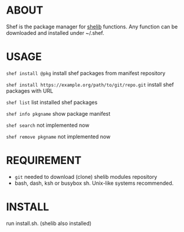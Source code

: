 # ABOUT
Shef is the package manager for [shelib](https://github.com/okadash/shelib) functions. Any function can be downloaded and installed under ~/.shef.

# USAGE

`shef install @pkg` install shef packages from manifest repository

`shef install https://example.org/path/to/git/repo.git` install shef packages with URL

`shef list` list installed shef packages

`shef info pkgname` show package manifest

`shef search` not implemented now

`shef remove pkgname` not implemented now

# REQUIREMENT

* `git` needed to download (clone) shelib modules repository
* bash, dash, ksh or busybox sh. Unix-like systems recommended.

# INSTALL
run install.sh.
(shelib also installed)
